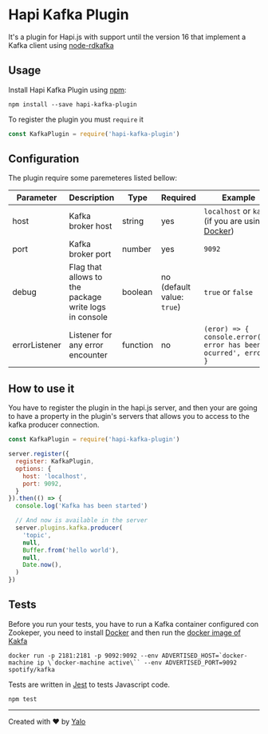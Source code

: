 # Hapi Kafka Plugin

It's a plugin for Hapi.js with support until the version 16 that implement a Kafka client using [node-rdkafka](https://github.com/Blizzard/node-rdkafka)

## Usage

Install Hapi Kafka Plugin using [npm](https://www.npmjs.com/):

```shell
npm install --save hapi-kafka-plugin
```

To register the plugin you must `require` it

```javascript
const KafkaPlugin = require('hapi-kafka-plugin')
```

## Configuration

The plugin require some paremeteres listed bellow:

| Parameter | Description | Type | Required | Example |
|---|---|---|---|---|
| host | Kafka broker host | string | yes | `localhost` or `kafka` (if you are using [Docker](https://www.docker.com/)) |
| port | Kafka broker port | number | yes | `9092` |
| debug | Flag that allows to the package write logs in console | boolean | no (default value: `true`) | `true` or `false` |
| errorListener | Listener for any error encounter | function | no | `(eror) => { console.error('An error has been ocurred', error) }`|

## How to use it

You have to register the plugin in the hapi.js server, and then your are going to have a property in the plugin's servers that allows you to access to the kafka producer connection.

```javascript
const KafkaPlugin = require('hapi-kafka-plugin')

server.register({
  register: KafkaPlugin,
  options: {
    host: 'localhost',
    port: 9092,
  }
}).then(() => {
  console.log('Kafka has been started')

  // And now is available in the server
  server.plugins.kafka.producer(
    'topic',
    null,
    Buffer.from('hello world'),
    null,
    Date.now(),
  )
})
```

## Tests

Before you run your tests, you have to run a Kafka container configured con Zookeper, you need to install [Docker](https://docker.com) and then run the [docker image of Kakfa](https://github.com/spotify/docker-kafka)

```shell
docker run -p 2181:2181 -p 9092:9092 --env ADVERTISED_HOST=`docker-machine ip \`docker-machine active\`` --env ADVERTISED_PORT=9092 spotify/kafka
```

Tests are written in [Jest](https://facebook.github.io/jest) to tests Javascript code.

```shell
npm test
```

---

Created with :heart: by [Yalo](https://github.com/yalochat)
